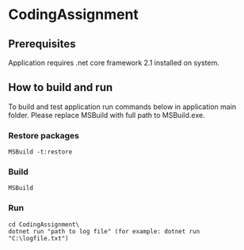 # CodingAssignment

## Prerequisites

Application requires .net core framework 2.1 installed on system.

## How to build and run

To build and test application run commands below in application main folder. Please replace MSBuild with full path to MSBuild.exe.

### Restore packages
```
MSBuild -t:restore
```

### Build
```
MSBuild
```

### Run
```
cd CodingAssignment\
dotnet run "path to log file" (for example: dotnet run "C:\logfile.txt")
```
